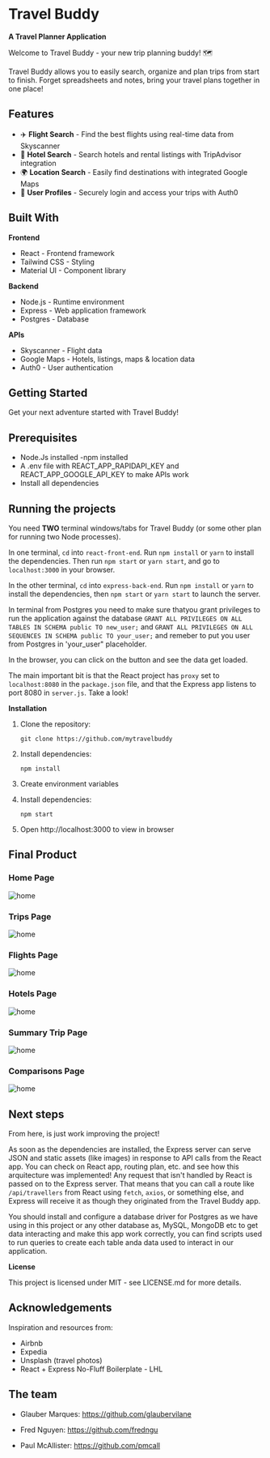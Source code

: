 # Travel Buddy
**A Travel Planner Application**

Welcome to Travel Buddy - your new trip planning buddy! 🗺️

Travel Buddy allows you to easily search, organize and plan trips from start to finish. Forget spreadsheets and notes, bring your travel plans together in one place!

## Features

- ✈️ **Flight Search** - Find the best flights using real-time data from Skyscanner
- 🏨 **Hotel Search** - Search hotels and rental listings with TripAdvisor integration
- 🌍 **Location Search** - Easily find destinations with integrated Google Maps
- 🔐 **User Profiles** - Securely login and access your trips with Auth0

## Built With

**Frontend**
* React - Frontend framework
* Tailwind CSS - Styling
* Material UI - Component library

**Backend**
* Node.js - Runtime environment
* Express - Web application framework
* Postgres - Database

**APIs**
* Skyscanner - Flight data
* Google Maps - Hotels, listings, maps & location data
* Auth0 - User authentication

## Getting Started
Get your next adventure started with Travel Buddy!

## Prerequisites
* Node.Js installed -npm installed
* A .env file with REACT_APP_RAPIDAPI_KEY and REACT_APP_GOOGLE_API_KEY to make APIs work 
* Install all dependencies

## Running the projects

You need **TWO** terminal windows/tabs for Travel Buddy (or some other plan for running two Node processes).

In one terminal, `cd` into `react-front-end`. Run `npm install` or `yarn` to install the dependencies. Then run `npm start` or `yarn start`, and go to `localhost:3000` in your browser.

In the other terminal, `cd` into `express-back-end`. Run `npm install` or `yarn` to install the dependencies, then `npm start` or `yarn start` to launch the server.

In terminal from Postgres you need to make sure thatyou grant privileges to run the application against the database `GRANT ALL PRIVILEGES ON ALL TABLES IN SCHEMA public TO new_user;` and `GRANT ALL PRIVILEGES ON ALL SEQUENCES IN SCHEMA public TO your_user;` and remeber to put you user from Postgres in 'your_user" placeholder.

In the browser, you can click on the button and see the data get loaded.

The main important bit is that the React project has `proxy` set to `localhost:8080` in the `package.json` file, and that the Express app listens to port 8080 in `server.js`. Take a look!

**Installation**

1. Clone the repository:

   ```shell
   git clone https://github.com/mytravelbuddy

2. Install dependencies:

   ```shell
   npm install

3. Create environment variables

4. Install dependencies:

   ```shell
   npm start

5. Open http://localhost:3000 to view in browser

## Final Product

### Home Page
![home](react-front-end/src/assets/home-page.jpg)

### Trips Page
![home](react-front-end/src/assets/trips-page.jpg)

### Flights Page
![home](react-front-end/src/assets/flights-page.jpg)

### Hotels Page
![home](react-front-end/src/assets/hotels-page.jpg)

### Summary Trip Page
![home](react-front-end/src/assets/summary-trip-page.jpg)

### Comparisons Page
![home](react-front-end/src/assets/comparisons-page.jpg)

## Next steps

From here, is just work improving the project!

As soon as the dependencies are installed, the Express server can serve JSON and static assets (like images) in response to API calls from the React app. You can check on React app, routing plan, etc. and see how this arquitecture was implemented! Any request that isn't handled by React is passed on to the Express server. That means that you can call a route like `/api/travellers` from React using `fetch`, `axios`, or something else, and Express will receive it as though they originated from the Travel Buddy app.

You should install and configure a database driver for Postgres as we have using in this project or any other database as, MySQL, MongoDB etc to get data interacting and make this app work correctly, you can find scripts used to run queries to create each table anda data used to interact in our application.

**License**

This project is licensed under MIT - see LICENSE.md for more details.

## Acknowledgements

Inspiration and resources from:
* Airbnb
* Expedia
* Unsplash (travel photos)
* React + Express No-Fluff Boilerplate - LHL

## The team

- Glauber Marques: https://github.com/glaubervilane

- Fred Nguyen: https://github.com/fredngu

- Paul McAllister: https://github.com/pmcall
